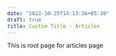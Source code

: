 ```yaml
---
date: "2022-10-25T14:13:36+05:30"
draft: true
title: Custom Title - Articles
---
```


This is root page for articles page